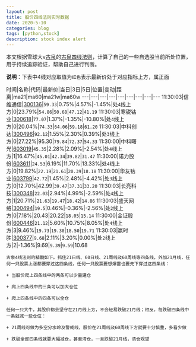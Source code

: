 ```yaml
---
layout: post
title: 股价四线法则实时数据
date: 2020-5-10
categories: blog
tags: [python,stock]
description: stock index alert
---
```



本文根据雪球大v[古泉](https://xueqiu.com/u/7148646888)的[古泉四线法则](https://xueqiu.com/7148646888/130498192)，计算了自己的一些自选股当前所处位置，用于持续追踪验证，帮助自己进行判断。

**说明**：下表中4线对应取值为`红色`表示最新价处于对应指标上方，属正面

时间|名称|代码|最新价|当日|3日|5日|位置|变动|距离|ma21|ma60|ma21w|ma60w
---|---|---|---|---|---|---|---|---
11:30:03|信维通信|[300136](https://xueqiu.com/S/SZ300136)|`59.33`|0.75%|4.57%|-1.45%|处`4`线上方|0|23.79%|`54.86`|`50.68`|`47.12`|`41.19`
11:30:03|寒锐钴业|[300618](https://xueqiu.com/S/SZ300618)|`77.07`|1.37%|-1.35%|-10.80%|处`4`线上方|0|20.04%|`74.33`|`64.06`|`59.18`|`61.20`
11:30:03|中科创达|[300496](https://xueqiu.com/S/SZ300496)|`92.12`|1.55%|2.30%|0.39%|处`3`线上方|0|27.22%|95.30|`79.84`|`72.37`|`54.33`
11:30:00|中科曙光|[603019](https://xueqiu.com/S/SH603019)|`45.35`|2.28%|2.09%|-2.54%|处`4`线上方|1|16.47%|`45.01`|`42.34`|`39.82`|`31.47`
11:30:00|诺力股份|[603611](https://xueqiu.com/S/SH603611)|`24.53`|6.19%|11.70%|13.33%|处`4`线上方|0|19.82%|`22.19`|`21.61`|`20.39`|`18.18`
11:30:00|华友钴业|[603799](https://xueqiu.com/S/SH603799)|`42.72`|1.45%|2.48%|-4.42%|处`3`线上方|0|12.70%|42.99|`39.47`|`37.31`|`33.20`
11:30:03|长亮科技|[300348](https://xueqiu.com/S/SZ300348)|`22.03`|2.94%|4.99%|-2.59%|处`4`线上方|1|20.71%|`21.63`|`19.47`|`18.42`|`14.86`
11:30:03|盛天网络|[300494](https://xueqiu.com/S/SZ300494)|`19.5`|0.46%|-0.36%|-2.56%|处`2`线上方|0|7.18%|20.43|20.22|`18.05`|`15.14`
11:30:00|金证股份|[600446](https://xueqiu.com/S/SH600446)|`21.12`|5.60%|10.75%|8.05%|处`4`线上方|3|9.46%|`19.73`|`19.30`|`18.50`|`19.71`
11:30:03|赢时胜|[300377](https://xueqiu.com/S/SZ300377)|`9.68`|2.11%|3.20%|0.00%|处`2`线上方|2|-1.36%|9.69|`9.39`|`9.59`|10.68

```
古泉4线法则的精髓如下。抓住21日线、60日线、21周线及60周线等四条线，外加21月线，任何一只股票上涨都要穿过这四条线，任何一只股票要想爆雷也要先下穿过这四条线：

+ 当股价爬上四条线中的两条可以少量建仓

+ 爬上四条线中的三条可以加大仓位

+ 爬上四条线中的四条可以全仓

任何一只大牛，其股价都会坚守在21月线上方，不会轻易跌破21月线；相反，每跌破四条线中一条就减一些仓位：

+ 21周线可做为多空分水岭及警戒线，股价在21周线及60周线下方就要十分慎重，多看少做

+ 跌破全部四条线就要大幅减仓，甚至清仓，一旦跌破21月线，清仓观望
```